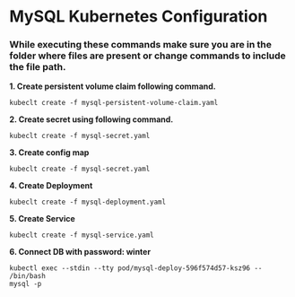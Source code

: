 # MySQL Kubernetes Configuration

### While executing these commands make sure you are in the folder where files are present or change commands to include the file path.

<b>1. Create persistent volume claim following command.</b>

```
kubeclt create -f mysql-persistent-volume-claim.yaml
```

<b>2. Create secret using following command.</b>

```
kubeclt create -f mysql-secret.yaml
```

<b>3. Create config map</b>

```
kubeclt create -f mysql-secret.yaml
```

<b>4. Create Deployment</b>

```
kubeclt create -f mysql-deployment.yaml
```

<b>5. Create Service</b>

```
kubeclt create -f mysql-service.yaml
```
<b>6. Connect DB with password: winter</b>

```
kubectl exec --stdin --tty pod/mysql-deploy-596f574d57-ksz96 -- /bin/bash
mysql -p
```